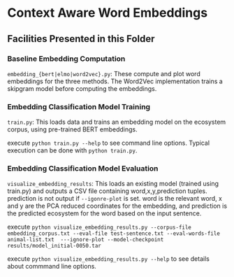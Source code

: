 # Context Aware Word Embeddings

## Facilities Presented in this Folder
### Baseline Embedding Computation
`embedding_{bert|elmo|word2vec}.py`: These compute and plot word embeddings for the three methods. The Word2Vec implementation trains a skipgram model before computing the embeddings.

### Embedding Classification Model Training
`train.py`: This loads data and trains an embedding model on the ecosystem corpus, using pre-trained BERT embeddings.

execute `python train.py --help` to see command line options. Typical execution can be done with `python train.py`.

### Embedding Classification Model Evaluation
`visualize_embedding_results`: This loads an existing model (trained using train.py) and outputs a CSV file containing word,x,y,prediction tuples. prediction is not output if `--igonre-plot` is set. word is the relevant word, x and y are the PCA reduced coordinates for the embedding, and prediction is the predicted ecosystem for the word based on the input sentence. 

execute `python visualize_embedding_results.py --corpus-file embedding_corpus.txt --eval-file test-sentence.txt --eval-words-file animal-list.txt  ---ignore-plot --model-checkpoint results/model_initial-0050.tar`

execute `python visualize_embedding_results.py --help` to see details about commmand line options.


